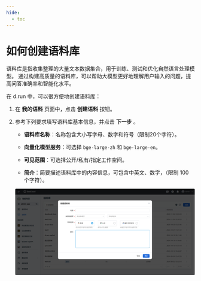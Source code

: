 ```yaml
---
hide:
  - toc
---
```


# 如何创建语料库

语料库是指收集整理的大量文本数据集合，用于训练、测试和优化自然语言处理模型。
通过构建高质量的语料库，可以帮助大模型更好地理解用户输入的问题，提高问答准确率和智能化水平。

在 d.run 中，可以很方便地创建语料库：

1. 在 **我的语料** 页面中，点击 **创建语料** 按钮。

2. 参考下列要求填写语料库基本信息，并点击 **下一步** 。

    * **语料库名称**：名称包含大小写字母、数字和符号（限制20个字符）。

    * **向量化模型服务**：可选择 `bge-large-zh` 和 `bge-large-en`。

    * **可见范围**：可选择公开/私有/指定工作空间。

    * **简介**：简要描述语料库中的内容信息，可包含中英文、数字，（限制 100 个字符）。

    ![创建语料库](./images/create-corpus.jpg)
